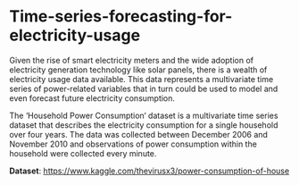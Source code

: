# Time-series-forecasting-for-electricity-usage
Given the rise of smart electricity meters and the wide adoption of electricity generation technology like solar panels, there is a wealth of electricity usage data available. This data represents a multivariate time series of power-related variables that in turn could be used to model and even forecast future electricity consumption.

The ‘Household Power Consumption‘ dataset is a multivariate time series dataset that describes the electricity consumption for a single household over four years. The data was collected between December 2006 and November 2010 and observations of power consumption within the household were collected every minute.

**Dataset**: https://www.kaggle.com/thevirusx3/power-consumption-of-house
